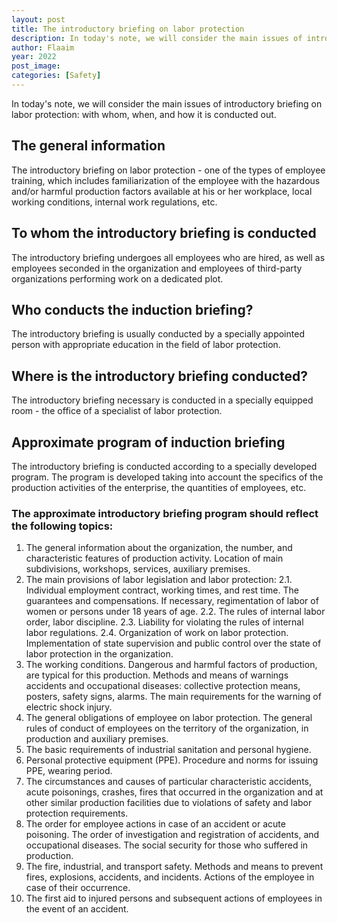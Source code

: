 ```yaml
---
layout: post
title: The introductory briefing on labor protection
description: In today's note, we will consider the main issues of introductory briefing on labor protection with whom, when, and how it is conducted out.
author: Flaaim
year: 2022
post_image: 
categories: [Safety]
---
```


In today's note, we will consider the main issues of introductory briefing on labor protection: with whom, when, and how it is conducted out.

## The general information

The introductory briefing on labor protection - one of the types of employee training, which includes familiarization of the employee with the hazardous and/or harmful production factors available at his or her workplace, local working conditions, internal work regulations, etc.

## To whom the introductory briefing is conducted

The introductory briefing undergoes all employees who are hired, as well as employees seconded in the organization and employees of third-party organizations performing work on a dedicated plot. 

## Who conducts the induction briefing?

The introductory briefing is usually conducted by a specially appointed person with appropriate education in the field of labor protection. 

## Where is the introductory briefing conducted?

The introductory briefing necessary is conducted in a specially equipped room - the office of a specialist of labor protection. 


## Approximate program of induction briefing 

The introductory briefing is conducted according to a specially developed program. The program is developed taking into account the specifics of the production activities of the enterprise, the quantities of employees, etc.

### The approximate introductory briefing program should reflect the following topics:
1. The general information about the organization, the number, and characteristic features of production activity. Location of main subdivisions, workshops, services, auxiliary premises.
2.  The main provisions of labor legislation and labor protection:
2.1. Individual employment contract, working times, and rest time. The guarantees and compensations. If necessary, regimentation of labor of women or persons under 18 years of age.
2.2. The rules of internal labor order, labor discipline.
2.3. Liability for violating the rules of internal labor regulations.
2.4. Organization of work on labor protection. Implementation of state supervision and public control over the state of labor protection in the organization.
3. The working conditions. Dangerous and harmful factors of production, are typical for this production. Methods and means of warnings accidents and occupational diseases: collective protection means, posters, safety signs, alarms. The main requirements for the warning of electric shock injury.
4. The general obligations of employee on labor protection. The general rules of conduct of employees on the territory of the organization, in production and auxiliary premises.
5. The basic requirements of industrial sanitation and personal hygiene.
6. Personal protective equipment (PPE). Procedure and norms for issuing PPE, wearing period.
7. The circumstances and causes of particular characteristic accidents, acute poisonings, crashes, fires that occurred in the organization and at other similar production facilities due to violations of safety and labor protection requirements.
8. The order for employee actions in case of an accident or acute poisoning. The order of investigation and registration of accidents, and occupational diseases. The social security for those who suffered in production.
9. The fire, industrial, and transport safety. Methods and means to prevent fires, explosions, accidents, and incidents. Actions of the employee in case of their occurrence.
10. The first aid to injured persons and subsequent actions of employees in the event of an accident.
